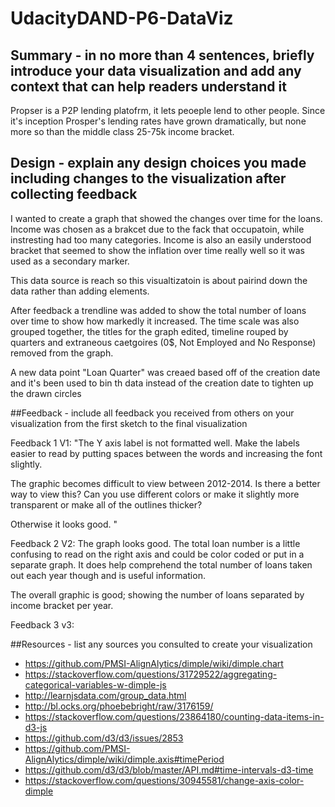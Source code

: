 # UdacityDAND-P6-DataViz

## Summary - in no more than 4 sentences, briefly introduce your data visualization and add any context that can help readers understand it
Propser is a P2P lending platofrm, it lets peoeple lend to other people. Since it's inception Prosper's lending rates have grown dramatically, but none more so than the middle class 25-75k income bracket.


## Design - explain any design choices you made including changes to the visualization after collecting feedback
I wanted to create a graph that showed the changes over time for the loans. Income was chosen as a brakcet due to the fack that occupatoin, while instresting had too many categories. Income is also an easily understood bracket that seemed to show the inflation over time really well so it was used as a secondary marker.

This data source is reach so this visualtizatoin is about pairind down the data rather than adding elements.

After feedback a trendline was added to show the total number of loans over time to show how markedly it increased. The time scale was also grouped together, the titles for the graph edited,  timeline rouped by quarters and extraneous caetgoires (0$, Not Employed and No Response) removed from the graph.

A new data point "Loan Quarter" was creaed based off of the creation date and it's been used to bin th data instead of the creation date to tighten up the drawn circles

##Feedback - include all feedback you received from others on your visualization from the first sketch to the final visualization

Feedback 1 V1: 
"The Y axis label is not formatted well. Make the labels easier to read by putting spaces between the words and increasing the font slightly.

The graphic becomes difficult to view between 2012-2014. Is there a better way to view this? Can you use different colors or make it slightly more transparent or make all of the outlines thicker?

Otherwise it looks good. "

Feedback 2 V2:
The graph looks good. The total loan number is a little confusing to read on the right axis and could be color coded or put in a separate graph. It does help comprehend the total number of loans taken out each year though and is useful information.

The overall graphic is good; showing the number of loans separated by income bracket per year. 

Feedback 3 v3:

##Resources - list any sources you consulted to create your visualization

* https://github.com/PMSI-AlignAlytics/dimple/wiki/dimple.chart 
* https://stackoverflow.com/questions/31729522/aggregating-categorical-variables-w-dimple-js
* http://learnjsdata.com/group_data.html
* http://bl.ocks.org/phoebebright/raw/3176159/
* https://stackoverflow.com/questions/23864180/counting-data-items-in-d3-js
* https://github.com/d3/d3/issues/2853
* https://github.com/PMSI-AlignAlytics/dimple/wiki/dimple.axis#timePeriod
* https://github.com/d3/d3/blob/master/API.md#time-intervals-d3-time
* https://stackoverflow.com/questions/30945581/change-axis-color-dimple